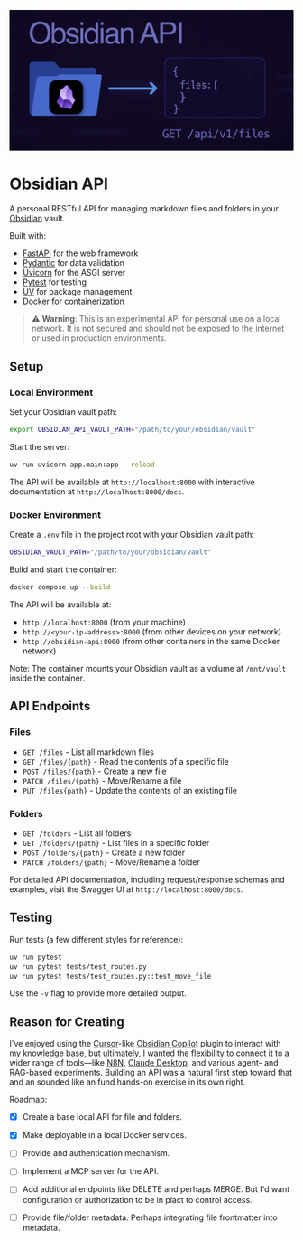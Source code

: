 ![Obsidian API](obsidian-api.webp)

# Obsidian API

A personal RESTful API for managing markdown files and folders in your [Obsidian](https://obsidian.md/) vault.

Built with:
- [FastAPI](https://github.com/FastAPI/FastAPI) for the web framework
- [Pydantic](https://github.com/pydantic/pydantic) for data validation
- [Uvicorn](https://github.com/encode/uvicorn) for the ASGI server
- [Pytest](https://github.com/pytest-dev/pytest) for testing
- [UV](https://github.com/astral-sh/uv) for package management
- [Docker](https://www.docker.com/) for containerization

> ⚠️ **Warning**: This is an experimental API for personal use on a local network. It is not secured and should not be exposed to the internet or used in production environments.

## Setup

### Local Environment

Set your Obsidian vault path:
```bash
export OBSIDIAN_API_VAULT_PATH="/path/to/your/obsidian/vault"
```

Start the server:
```bash
uv run uvicorn app.main:app --reload
```

The API will be available at `http://localhost:8000` with interactive documentation at `http://localhost:8000/docs`.

### Docker Environment

Create a `.env` file in the project root with your Obsidian vault path:
```bash
OBSIDIAN_VAULT_PATH="/path/to/your/obsidian/vault"
```

Build and start the container:
```bash
docker compose up --build
```

The API will be available at:
- `http://localhost:8000` (from your machine)
- `http://<your-ip-address>:8000` (from other devices on your network)
- `http://obsidian-api:8000` (from other containers in the same Docker network)

Note: The container mounts your Obsidian vault as a volume at `/mnt/vault` inside the container.

## API Endpoints

### Files
- `GET /files` - List all markdown files
- `GET /files/{path}` - Read the contents of a specific file
- `POST /files/{path}` - Create a new file
- `PATCH /files/{path}` - Move/Rename a file
- `PUT /files{path}` - Update the contents of an existing file

### Folders
- `GET /folders` - List all folders
- `GET /folders/{path}` - List files in a specific folder
- `POST /folders/{path}` - Create a new folder
- `PATCH /folders/{path}` - Move/Rename a folder

For detailed API documentation, including request/response schemas and examples, visit the Swagger UI at `http://localhost:8000/docs`.

## Testing

Run tests (a few different styles for reference):
```bash
uv run pytest 
uv run pytest tests/test_routes.py
uv run pytest tests/test_routes.py::test_move_file
```
Use the  `-v` flag to provide more detailed output.

## Reason for Creating

I've enjoyed using the [Cursor](https://www.cursor.com/)-like [Obsidian Copilot](https://github.com/logancyang/obsidian-copilot) plugin to interact with my knowledge base, but ultimately, I wanted the flexibility to connect it to a wider range of tools—like [N8N](https://n8n.io/), [Claude Desktop](https://claude.ai/download), and various agent- and RAG-based experiments. Building an API was a natural first step toward that and an sounded like an fund hands-on exercise in its own right.

Roadmap:
- [x] Create a base local API for file and folders.
- [x] Make deployable in a local Docker services.
- [ ] Provide and authentication mechanism.
- [ ] Implement a MCP server for the API.
- [ ] Add additional endpoints like DELETE and perhaps MERGE. But I'd want configuration or authorization to be in plact to control access.
- [ ] Provide file/folder metadata. Perhaps integrating file frontmatter into metadata.

